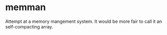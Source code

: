 # memman
Attempt at a memory mangement system. It would be more fair to call it an self-compacting array.
